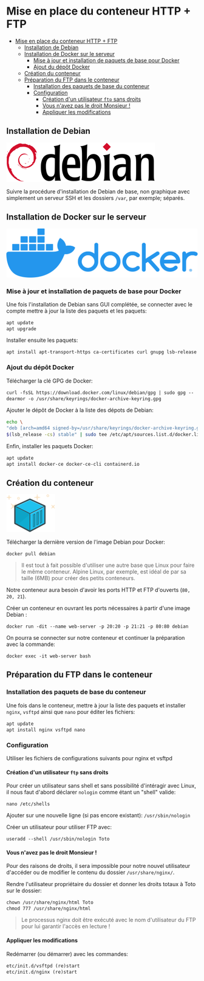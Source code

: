 # Mise en place du conteneur HTTP + FTP

- [Mise en place du conteneur HTTP + FTP](#mise-en-place-du-conteneur-http--ftp)
  - [Installation de Debian](#installation-de-debian)
  - [Installation de Docker sur le serveur](#installation-de-docker-sur-le-serveur)
    - [Mise à jour et installation de paquets de base pour Docker](#mise-à-jour-et-installation-de-paquets-de-base-pour-docker)
    - [Ajout du dépôt Docker](#ajout-du-dépôt-docker)
  - [Création du conteneur](#création-du-conteneur)
  - [Préparation du FTP dans le conteneur](#préparation-du-ftp-dans-le-conteneur)
    - [Installation des paquets de base du conteneur](#installation-des-paquets-de-base-du-conteneur)
    - [Configuration](#configuration)
      - [Création d'un utilisateur `ftp` sans droits](#création-dun-utilisateur-ftp-sans-droits)
      - [Vous n'avez pas le droit Monsieur !](#vous-navez-pas-le-droit-monsieur-)
      - [Appliquer les modifications](#appliquer-les-modifications)

## Installation de Debian

![](img/debian-logo.png)

Suivre la procédure d'installation de Debian de base, non graphique avec simplement un serveur SSH et les dossiers `/var`, par exemple; séparés.

## Installation de Docker sur le serveur

![](img/docker-logo.png)

### Mise à jour et installation de paquets de base pour Docker

Une fois l'installation de Debian sans GUI complétée, se connecter avec le compte mettre à jour la liste des paquets et les paquets:

    apt update
    apt upgrade

Installer ensuite les paquets:

    apt install apt-transport-https ca-certificates curl gnupg lsb-release

### Ajout du dépôt Docker

Télécharger la clé GPG de Docker:

    curl -fsSL https://download.docker.com/linux/debian/gpg | sudo gpg --dearmor -o /usr/share/keyrings/docker-archive-keyring.gpg

Ajouter le dépôt de Docker à la liste des dépots de Debian:

```bash
echo \
"deb [arch=amd64 signed-by=/usr/share/keyrings/docker-archive-keyring.gpg] https://download.docker.com/linux/debian \
$(lsb_release -cs) stable" | sudo tee /etc/apt/sources.list.d/docker.list > /dev/null
```

Enfin, installer les paquets Docker:

    apt update
    apt install docker-ce docker-ce-cli containerd.io


## Création du conteneur

![](img/container-icon.png)


Télécharger la dernière version de l'image Debian pour Docker:

    docker pull debian

> Il est tout à fait possible d'utiliser une autre base que Linux pour faire le même conteneur. Alpine Linux, par exemple, est idéal de par sa taille (6MB) pour créer des petits conteneurs.

Notre conteneur aura besoin d'avoir les ports HTTP et FTP d'ouverts (`80, 20, 21`).

Créer un conteneur en ouvrant les ports nécessaires à partir d'une image Debian :

    docker run -dit --name web-server -p 20:20 -p 21:21 -p 80:80 debian

On pourra se connecter sur notre conteneur et continuer la préparation avec la commande:

    docker exec -it web-server bash


## Préparation du FTP dans le conteneur

### Installation des paquets de base du conteneur
Une fois dans le conteneur, mettre à jour la liste des paquets et installer `nginx`, `vsftpd` ainsi que `nano` pour éditer les fichiers: 

    apt update
    apt install nginx vsftpd nano



### Configuration

Utiliser les fichiers de configurations suivants pour nginx et vsftpd

#### Création d'un utilisateur `ftp` sans droits

Pour créer un utilisateur sans shell et sans possibilité d'intéragir avec Linux, il nous faut d'abord déclarer `nologin` comme étant un "shell" valide:

    nano /etc/shells

Ajouter sur une nouvelle ligne (si pas encore existant): `/usr/sbin/nologin`

Créer un utilisateur pour utiliser FTP avec:

    useradd --shell /usr/sbin/nologin Toto

#### Vous n'avez pas le droit Monsieur !

Pour des raisons de droits, il sera impossible pour notre nouvel utilisateur d'accéder ou de modifier le contenu du dossier `/usr/share/nginx/`.

Rendre l'utilisateur propriétaire du dossier et donner les droits totaux à Toto sur le dossier:

    chown /usr/share/nginx/html Toto
    chmod 777 /usr/share/nginx/html

> Le processus nginx doit être exécuté avec le nom d'utilisateur du FTP pour lui garantir l'accès en lecture !


#### Appliquer les modifications

Redémarrer (ou démarrer) avec les commandes:

    etc/init.d/vsftpd (re)start
    etc/init.d/nginx (re)start